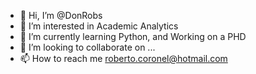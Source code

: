 - 👋 Hi, I’m @DonRobs
- 👀 I’m interested in Academic Analytics
- 🌱 I’m currently learning Python, and Working on a PHD
- 💞️ I’m looking to collaborate on ...
- 📫 How to reach me roberto.coronel@hotmail.com

<!---
DonRobs/DonRobs is a ✨ special ✨ repository because its `README.md` (this file) appears on your GitHub profile.
You can click the Preview link to take a look at your changes.
--->
